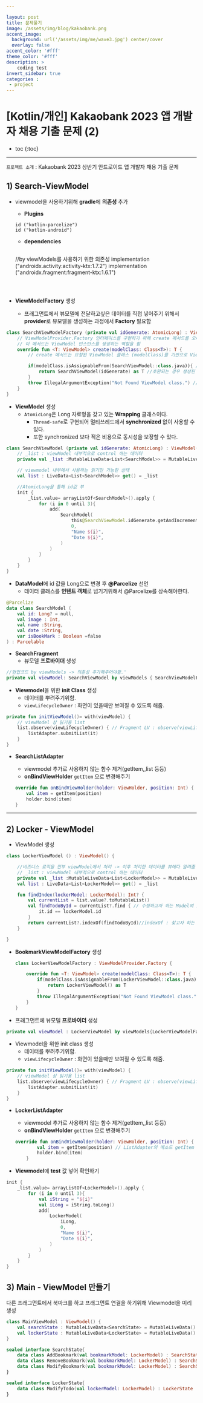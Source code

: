 ```yaml
---

layout: post
title: 문제풀기
image: /assets/img/blog/kakaobank.png
accent_image: 
  background: url('/assets/img/me/wave3.jpg') center/cover
  overlay: false
accent_color: '#fff'
theme_color: '#fff'
description: >
    coding test
invert_sidebar: true
categories :
 - project
---
```


# [Kotlin/개인]  Kakaobank 2023 앱 개발자 채용 기출 문제 (2)

* toc
{:toc}
---

`프로젝트 소개` :  Kakaobank 2023 상반기 안드로이드 앱 개발자 채용 기출 문제

 

## **1) Search-ViewModel**

* viewmodel을 사용하기위해 **gradle**에 **의존성** 추가

  * **Plugins**

  ```
  id ("kotlin-parcelize")
  id ("kotlin-android")
  ```

  * **dependencies**

	```
  //by viewModels를 사용하기 위한 의존성
    implementation ("androidx.activity:activity-ktx:1.7.2")
    implementation ("androidx.fragment:fragment-ktx:1.6.1")
	```



* **ViewModelFactory** 생성
  *  프래그먼트에서 뷰모델에 전달하고싶은 데이터를 직접 넣어주기 위해서 **provider**로 뷰모델을 생성하는 과정에서 **Factory** 필요함

```kotlin
class SearchViewModelFactory (private val idGenerate: AtomicLong) : ViewModelProvider.Factory{
    // ViewModelProvider.Factory 인터페이스를 구현하기 위해 create 메서드를 오버라이드
    // 이 메서드는 ViewModel 인스턴스를 생성하는 역할을 함
    override fun <T: ViewModel> create(modelClass: Class<T>): T {
        // create 메서드는 요청된 ViewModel 클래스 (modelClass)를 기반으로 ViewModel을 생성한다.

        if(modelClass.isAssignableFrom(SearchViewModel::class.java)){ // 요청된 modelClass가 SearchViewModel Class와 호환 가능한지 확인
            return SearchViewModel(idGenerate) as T //호환되는 경우 생성된 ViewModel을 T타입으로 형변환 하여 반환
        }
        throw IllegalArgumentException("Not Found ViewModel class.") // 호환되지 않는 경우 알림
    }
}
```



* **ViewModel** 생성
  * `AtomicLong`은 Long 자료형을 갖고 있는 **Wrapping** 클래스이다.
    * `Thread-safe`로 구현되어 멀티쓰레드에서 **synchronized** 없이 사용할 수 있다.
    * 또한 synchronized 보다 적은 비용으로 동시성을 보장할 수 있다.

```kotlin
class SearchViewModel (private val idGenerate: AtomicLong) : ViewModel() { //비즈니스 로직을 전부 viewModel에서 처리 -> 이후 처리한 데이터를 뷰에다 알려줌 {
    // _list : viewModel 내부적으로 control 하는 데이터
    private val _list :MutableLiveData<List<SearchModel>> = MutableLiveData()

    // viewmodel 내부에서 사용하는 읽기만 가능한 상태
    val list : LiveData<List<SearchModel>> get() = _list

    //AtomicLong을 통해 id값 부
    init {
        _list.value= arrayListOf<SearchModel>().apply {
            for (i in 0 until 3){
                add(
                    SearchModel(
                        this@SearchViewModel.idGenerate.getAndIncrement(),
                        0,
                        "Name ${i}",
                        "Date ${i}",
                    )
                )
            }
        }
    }
}
```



* **DataModel**에 id  값을 Long으로 변경 후 **@Parcelize** 선언
  * 데이터 클래스를 **인텐트 객체**로 넘기기위해서 @Parcelize를 상속해야한다.

```kotlin
@Parcelize
data class SearchModel (
    val id: Long? = null,
    val image : Int,
    val name :String,
    val date :String,
    var isBookMark : Boolean =false
) : Parcelable
```



* **SearchFragment**
  *  뷰모델 **프로바이더** 생성


```kotlin
//현업코드 by viewModels -> 의존성 추가해주어야함.'
private val viewModel: SearchViewModel by viewModels { SearchViewModelFactory(AtomicLong(1L)) }
```

* **Viewmodel**을 위한 **init Class** 생성
  * 데이터를 뿌려주기위함.
  * `viewLifecycleOwner` : 화면이 있을때만 보여질 수 있도록 해줌.

```kotlin
private fun initViewModel()= with(viewModel) {
    // viewModel 상 읽기용 list
    list.observe(viewLifecycleOwner) { // Fragment LV : observe(viewLifecycleOwner)
        listAdapter.submitList(it)
    }
}
```



* **SearchListAdapter**

  * viewmodel 추가로 사용하지 않는 함수 제거(getItem,,list 등등)
  * **onBindViewHolder** `getItem` 으로 변경해주기

  ```kotlin
  override fun onBindViewHolder(holder: ViewHolder, position: Int) {
      val item = getItem(position)
      holder.bind(item)
  }
  ```

---

## **2) Locker - ViewModel**

* ViewModel 생성

```kotlin
class LockerViewModel () : ViewModel() {

    //비즈니스 로직을 전부 viewModel에서 처리 -> 이후 처리한 데이터를 뷰에다 알려줌 {
    // _list : viewModel 내부적으로 control 하는 데이터
    private val _list :MutableLiveData<List<LockerModel>> = MutableLiveData()
    val list : LiveData<List<LockerModel>> get() = _list

    fun findIndex(lockerModel: LockerModel): Int? {
        val currentList = list.value?.toMutableList()
        val findTodoById = currentList?.find { // 수정하고자 하는 Model의 id와 currentList의 id를 비교해 같은 id 를 찾음
            it.id == lockerModel.id
        }
        return currentList?.indexOf(findTodoById)//indexOf : 찾고자 하는 Array의 index를 반환
    }

}
```

* **BookmarkViewModelFactory** 생성

  ```kotlin
  class LockerViewModelFactory : ViewModelProvider.Factory {
  
      override fun <T: ViewModel> create(modelClass: Class<T>): T {
          if(modelClass.isAssignableFrom(LockerViewModel::class.java)){
              return LockerViewModel() as T
          }
          throw IllegalArgumentException("Not Found ViewModel class.")
      }
  }
  ```

  

* 프래그먼트에 뷰모델 **프로바이더** 생성

```kotlin
private val viewModel : LockerViewModel by viewModels{LockerViewModelFactory()}
```

* Viewmodel을 위한 init class 생성
  * 데이터를 뿌려주기위함.
  * `viewLifecycleOwner` : 화면이 있을때만 보여질 수 있도록 해줌.

```kotlin
private fun initViewModel()= with(viewModel) {
    // viewModel 상 읽기용 list
    list.observe(viewLifecycleOwner) { // Fragment LV : observe(viewLifecycleOwner)
        listAdapter.submitList(it)
    }
}
```



* **LockerListAdapter**

  * viewmodel 추가로 사용하지 않는 함수 제거(getItem,,list 등등)
  * **onBindViewHolder** `getItem` 으로 변경해주기

  ```kotlin
  override fun onBindViewHolder(holder: ViewHolder, position: Int) {
          val item = getItem(position) // ListAdapter의 메소드 getItem
          holder.bind(item)
      }
  ```



* **Viewmodel**에 **test** 값 넣어 확인하기

```kotlin
init {
    _list.value= arrayListOf<LockerModel>().apply {
        for (i in 0 until 3){
            val iString = "${i}"
            val iLong = iString.toLong()
            add(
                LockerModel(
                    iLong,
                    0,
                    "Name ${i}",
                    "Date ${i}",
                )
            )
        }
    }
}
```



## **3) Main - ViewModel 만들기**

다른 프래그먼트에서 북마크를 하고 프래그먼트 연결을 하기위해 Viewmodel을 미리 생성

```kotlin
class MainViewModel : ViewModel() {
    val searchState : MutableLiveData<SearchState> = MutableLiveData()
    val lockerState : MutableLiveData<LockerState> = MutableLiveData()
}

sealed interface SearchState{
    data class AddBookmark(val bookmarkModel: LockerModel) : SearchState
    data class RemoveBookmark(val bookmarkModel: LockerModel) : SearchState
    data class ModifyBookmark(val bookmarkModel: LockerModel) : SearchState
}

sealed interface LockerState{
    data class ModifyTodo(val lockerModel: LockerModel) : LockerState
}
```

